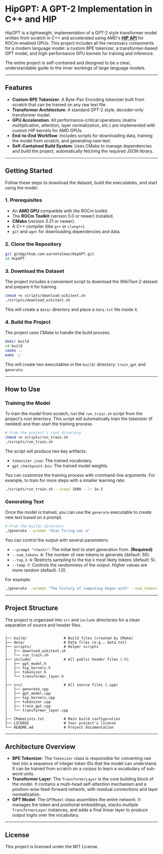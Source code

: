 # HipGPT: A GPT-2 Implementation in C++ and HIP

[](https://opensource.org/licenses/MIT)

HipGPT is a lightweight, implementation of a GPT-2 style transformer model written from scratch in C++ and accelerated using AMD's **[HIP API](https://rocm.docs.amd.com/en/latest/understand/hip_api/hip_api.html)** for ROCm-enabled GPUs. This project includes all the necessary components for a modern language model: a custom BPE tokenizer, a transformer-based GPT model, and high-performance GPU kernels for training and inference.

The entire project is self-contained and designed to be a clear, understandable guide to the inner workings of large language models.

-----

## Features

  * **Custom BPE Tokenizer**: A Byte-Pair Encoding tokenizer built from scratch that can be trained on any raw text file.
  * **Transformer Architecture**: A standard GPT-2 style, decoder-only transformer model.
  * **GPU Acceleration**: All performance-critical operations (matrix multiplication, attention, layer normalization, etc.) are implemented with custom HIP kernels for AMD GPUs.
  * **End-to-End Workflow**: Includes scripts for downloading data, training the model from scratch, and generating new text.
  * **Self-Contained Build System**: Uses CMake to manage dependencies and build the project, automatically fetching the required JSON library.

-----

## Getting Started

Follow these steps to download the dataset, build the executables, and start using the model.

### **1. Prerequisites**

  * An **AMD GPU** compatible with the ROCm toolkit.
  * The **ROCm Toolkit** (version 5.0 or newer) installed.
  * **CMake** (version 3.21 or newer).
  * A C++ compiler (like `g++` or `clang++`).
  * `git` and `wget` for downloading dependencies and data.

### **2. Clone the Repository**

```bash
git git@github.com:aarnetalman/HipGPT.git
cd HipGPT
```

### **3. Download the Dataset**

The project includes a convenient script to download the WikiText-2 dataset and prepare it for training.

```bash
chmod +x scripts/download_wikitext.sh
./scripts/download_wikitext.sh
```

This will create a `data/` directory and place a `data.txt` file inside it.

### **4. Build the Project**

The project uses CMake to handle the build process.

```bash
mkdir build
cd build
cmake ..
make -j
```

This will create two executables in the `build/` directory: `train_gpt` and `generate`.

-----

## How to Use

### **Training the Model**

To train the model from scratch, run the `run_train.sh` script from the project's root directory. This script will automatically train the tokenizer (if needed) and then start the training process.

```bash
# From the project's root directory
chmod +x scripts/run_train.sh
./scripts/run_train.sh
```

The script will produce two key artifacts:

  * `tokenizer.json`: The trained vocabulary.
  * `gpt_checkpoint.bin`: The trained model weights.

You can customize the training process with command-line arguments. For example, to train for more steps with a smaller learning rate:

```bash
./scripts/run_train.sh --steps 1000 --lr 1e-3
```

### **Generating Text**

Once the model is trained, you can use the `generate` executable to create new text based on a prompt.

```bash
# From the build/ directory
./generate --prompt "Alan Turing was a"
```

You can control the output with several parameters:

  * `--prompt "<text>"`: The initial text to start generation from. **(Required)**
  * `--num_tokens N`: The number of new tokens to generate (default: 50).
  * `--top_k N`: Restricts sampling to the top `k` most likely tokens (default: 5).
  * `--temp F`: Controls the randomness of the output. Higher values are more random (default: 1.0).

For example:

```bash
./generate --prompt "The history of computing began with" --num_tokens 100 --top_k 50
```

-----

## Project Structure

The project is organized into `src` and `include` directories for a clean separation of source and header files.

```
.
├── build/                 # Build files (created by CMake)
├── data/                  # Data files (e.g., data.txt)
├── scripts/               # Helper scripts
│   ├── download_wikitext.sh
│   └── run_train.sh
├── include/               # All public header files (.h)
│   ├── gpt_model.h
│   ├── hip_kernels.h
│   ├── tokenizer.h
│   └── transformer_layer.h
│
├── src/                   # All source files (.cpp)
│   ├── generate.cpp
│   ├── gpt_model.cpp
│   ├── hip_kernels.cpp
│   ├── tokenizer.cpp
│   ├── train_gpt.cpp
│   └── transformer_layer.cpp
│
├── CMakeLists.txt         # Main build configuration
├── LICENSE                # Your project's license
└── README.md              # Project documentation
```

-----

## Architecture Overview

  * **BPE Tokenizer**: The `Tokenizer` class is responsible for converting raw text into a sequence of integer token IDs that the model can understand. It can be trained from scratch on a corpus to learn a vocabulary of sub-word units.
  * **Transformer Layer**: The `TransformerLayer` is the core building block of the model. It contains a multi-head self-attention mechanism and a position-wise feed-forward network, with residual connections and layer normalization.
  * **GPT Model**: The `GPTModel` class assembles the entire network. It manages the token and positional embeddings, stacks multiple `TransformerLayer` instances, and adds a final linear layer to produce output logits over the vocabulary.

-----

## License

This project is licensed under the MIT License.